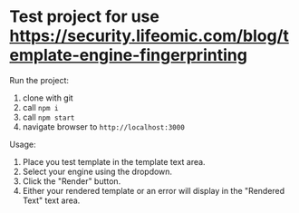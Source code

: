# Test project for use https://security.lifeomic.com/blog/template-engine-fingerprinting

Run the project:

1. clone with git
2. call `npm i`
3. call `npm start`
4. navigate browser to `http://localhost:3000`

Usage:

1. Place you test template in the template text area.
2. Select your engine using the dropdown.
3. Click the "Render" button.
4. Either your rendered template or an error will display in the "Rendered Text" text area.
